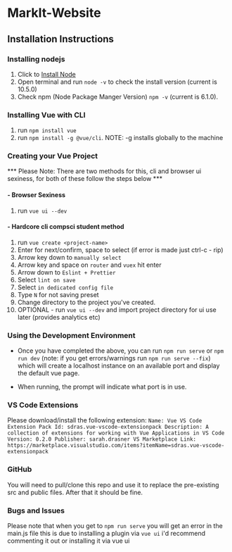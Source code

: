 # MarkIt-Website

<h2>Installation Instructions</h2>

<h3> Installing nodejs</h3>

1. Click to [Install Node](https://nodejs.org/en/download/)
2. Open terminal and run `node -v` to check the install version (current is 10.5.0)
3. Check npm (Node Package Manger Version) `npm -v` (current is 6.1.0).

<h3> Installing Vue with CLI </h3>

1. run `npm install vue`
2. run `npm install -g @vue/cli`.  NOTE: -g installs globally to the machine

<h3> Creating your Vue Project </h3>

*** Please Note: There are two methods for this, cli and browser ui sexiness, for both of these follow the steps below ***

<h4> - Browser Sexiness </h4>

1. run `vue ui --dev`

<h4> - Hardcore cli compsci student method </h4>

1. run `vue create <project-name>` 
2. Enter for next/confirm, space to select (if error is made just ctrl-c - rip)
3. Arrow key down to `manually select`
4. Arrow key and space on `router` and `vuex` hit enter
5. Arrow down to `Eslint + Prettier`
6. Select `lint on save`
7. Select `in dedicated config file`
8. Type `N` for not saving preset
9. Change directory to the project you've created.
10. OPTIONAL - run `vue ui --dev` and import project directory for ui use later (provides analytics etc)

<h3> Using the Development Environment</h3>

- Once you have completed the above, you can run `npm run serve` or `npm run dev` 
(note: if you get errors/warnings run `npm run serve --fix`)
  which will create a localhost instance on an available port and display the default vue page.

- When running, the prompt will indicate what port is in use. 

<h3> VS Code Extensions </h3>

Please download/install the following extension:
`Name: Vue VS Code Extension Pack
Id: sdras.vue-vscode-extensionpack
Description: A collection of extensions for working with Vue Applications in VS Code
Version: 0.2.0
Publisher: sarah.drasner
VS Marketplace Link: https://marketplace.visualstudio.com/items?itemName=sdras.vue-vscode-extensionpack`

<h3> GitHub </h3>

You will need to pull/clone this repo and use it to replace the pre-existing src and public files. After that it should be fine.

<h3> Bugs and Issues </h3>

Please note that when you get to `npm run serve` you will get an error in the main.js file this is due to installing a plugin via `vue ui` i'd recommend commenting it out or installing it via vue ui

